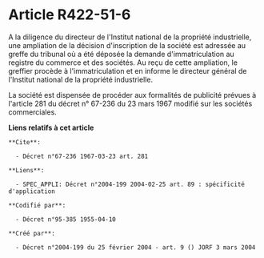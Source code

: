 # Article R422-51-6

A la diligence du directeur de l'Institut national de la propriété industrielle, une ampliation de la décision d'inscription
de la société est adressée au greffe du tribunal où a été déposée la demande d'immatriculation au registre du commerce et des
sociétés. Au reçu de cette ampliation, le greffier procède à l'immatriculation et en informe le directeur général de
l'Institut national de la propriété industrielle.

La société est dispensée de procéder aux formalités de publicité prévues à l'article 281 du décret n° 67-236 du 23 mars 1967
modifié sur les sociétés commerciales.

**Liens relatifs à cet article**

	**Cite**:

	  - Décret n°67-236 1967-03-23 art. 281

	**Liens**:

	  - SPEC_APPLI: Décret n°2004-199 2004-02-25 art. 89 : spécificité d'application

	**Codifié par**:

	  - Décret n°95-385 1955-04-10

	**Créé par**:

	  - Décret n°2004-199 du 25 février 2004 - art. 9 () JORF 3 mars 2004
